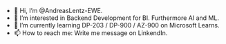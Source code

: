 - 👋 Hi, I’m @AndreasLentz-EWE.
- 👀 I’m interested in Backend Development for BI. Furthermore AI and ML.
- 🌱 I’m currently learning DP-203 / DP-900 / AZ-900 on Microsoft Learns.
- 📫 How to reach me: Write me message on LinkendIn.

<!---
AndreasLentz-EWE/AndreasLentz-EWE is a ✨ special ✨ repository because its `README.md` (this file) appears on your GitHub profile.
You can click the Preview link to take a look at your changes.
--->
